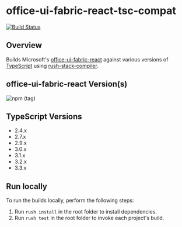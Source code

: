 # office-ui-fabric-react-tsc-compat

[![Build Status](https://kevintcoughlin.visualstudio.com/office-ui-fabric-react/_apis/build/status/office-ui-fabric-react-CI?branchName=master)](https://kevintcoughlin.visualstudio.com/office-ui-fabric-react/_build/latest?definitionId=7&branchName=master)

## Overview

Builds Microsoft's [office-ui-fabric-react](https://github.com/OfficeDev/office-ui-fabric-react) against various versions of [TypeScript](https://github.com/Microsoft/typescript) using [rush-stack-compiler](https://www.npmjs.com/package/@microsoft/rush-stack-compiler-3.3).

## office-ui-fabric-react Version(s)

![npm (tag)](https://img.shields.io/npm/v/office-ui-fabric-react/latest.svg)

## TypeScript Versions

- 2.4.x
- 2.7.x
- 2.9.x
- 3.0.x
- 3.1.x
- 3.2.x
- 3.3.x

## Run locally

To run the builds locally, perform the following steps:

1. Run `rush install` in the root folder to install dependencies.
1. Run `rush test` in the root folder to invoke each project's build.
